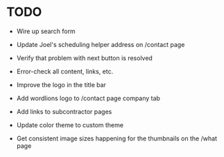 # TODO

* Wire up search form
* Update Joel's scheduling helper address on /contact page
* Verify that problem with next button is resolved
* Error-check all content, links, etc.
* Improve the logo in the title bar
* Add wordlions logo to /contact page company tab
* Add links to subcontractor pages

* Update color theme to custom theme
* Get consistent image sizes happening for the thumbnails on the /what page
